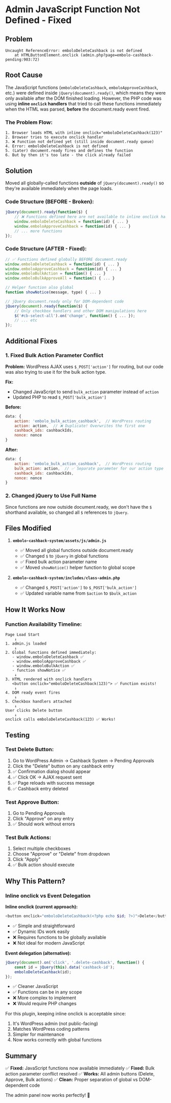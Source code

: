 # Admin JavaScript Function Not Defined - Fixed

## Problem
```
Uncaught ReferenceError: emboloDeleteCashback is not defined
    at HTMLButtonElement.onclick (admin.php?page=embolo-cashback-pending:903:72)
```

## Root Cause

The JavaScript functions (`emboloDeleteCashback`, `emboloApproveCashback`, etc.) were defined inside `jQuery(document).ready()`, which means they were only available after the DOM finished loading. However, the PHP code was using **inline `onclick` handlers** that tried to call these functions immediately when the HTML was parsed, **before** the document.ready event fired.

### The Problem Flow:
```
1. Browser loads HTML with inline onclick="emboloDeleteCashback(123)"
2. Browser tries to execute onclick handler
3. ❌ Function not defined yet (still inside document.ready queue)
4. Error: emboloDeleteCashback is not defined
5. (Later) document.ready fires and defines the function
6. But by then it's too late - the click already failed
```

## Solution

Moved all globally-called functions **outside** of `jQuery(document).ready()` so they're available immediately when the page loads.

### Code Structure (BEFORE - Broken):
```javascript
jQuery(document).ready(function($) {
    // ❌ Functions defined here are not available to inline onclick handlers
    window.emboloDeleteCashback = function(id) { ... }
    window.emboloApproveCashback = function(id) { ... }
    // ... more functions
});
```

### Code Structure (AFTER - Fixed):
```javascript
// ✅ Functions defined globally BEFORE document.ready
window.emboloDeleteCashback = function(id) { ... }
window.emboloApproveCashback = function(id) { ... }
window.emboloBulkAction = function() { ... }
window.emboloBulkApproveAll = function() { ... }

// Helper function also global
function showNotice(message, type) { ... }

// jQuery document.ready only for DOM-dependent code
jQuery(document).ready(function($) {
    // Only checkbox handlers and other DOM manipulations here
    $('#cb-select-all').on('change', function() { ... });
    // ... etc
});
```

## Additional Fixes

### 1. Fixed Bulk Action Parameter Conflict
**Problem:** WordPress AJAX uses `$_POST['action']` for routing, but our code was also trying to use it for the bulk action type.

**Fix:**
- Changed JavaScript to send `bulk_action` parameter instead of `action`
- Updated PHP to read `$_POST['bulk_action']`

**Before:**
```javascript
data: {
    action: 'embolo_bulk_action_cashback',  // WordPress routing
    action: action,  // ❌ Duplicate! Overwrites the first one
    cashback_ids: cashbackIds,
    nonce: nonce
}
```

**After:**
```javascript
data: {
    action: 'embolo_bulk_action_cashback',  // WordPress routing
    bulk_action: action,  // ✅ Separate parameter for our action type
    cashback_ids: cashbackIds,
    nonce: nonce
}
```

### 2. Changed jQuery to Use Full Name
Since functions are now outside document.ready, we don't have the `$` shorthand available, so changed all `$` references to `jQuery`.

## Files Modified

1. **`embolo-cashback-system/assets/js/admin.js`**
   - ✅ Moved all global functions outside document.ready
   - ✅ Changed `$` to `jQuery` in global functions
   - ✅ Fixed bulk action parameter name
   - ✅ Moved `showNotice()` helper function to global scope

2. **`embolo-cashback-system/includes/class-admin.php`**
   - ✅ Changed `$_POST['action']` to `$_POST['bulk_action']`
   - ✅ Updated variable name from `$action` to `$bulk_action`

## How It Works Now

### Function Availability Timeline:
```
Page Load Start
    ↓
1. admin.js loaded
    ↓
2. Global functions defined immediately:
   - window.emboloDeleteCashback ✅
   - window.emboloApproveCashback ✅
   - window.emboloBulkAction ✅
   - function showNotice ✅
    ↓
3. HTML rendered with onclick handlers
   <button onclick="emboloDeleteCashback(123)"> ✅ Function exists!
    ↓
4. DOM ready event fires
    ↓
5. Checkbox handlers attached
    ↓
User clicks Delete button
    ↓
onclick calls emboloDeleteCashback(123) ✅ Works!
```

## Testing

### Test Delete Button:
1. Go to WordPress Admin → Cashback System → Pending Approvals
2. Click the "Delete" button on any cashback entry
3. ✅ Confirmation dialog should appear
4. ✅ Click OK → AJAX request sent
5. ✅ Page reloads with success message
6. ✅ Cashback entry deleted

### Test Approve Button:
1. Go to Pending Approvals
2. Click "Approve" on any entry
3. ✅ Should work without errors

### Test Bulk Actions:
1. Select multiple checkboxes
2. Choose "Approve" or "Delete" from dropdown
3. Click "Apply"
4. ✅ Bulk action should execute

## Why This Pattern?

### Inline onclick vs Event Delegation

**Inline onclick (current approach):**
```php
<button onclick="emboloDeleteCashback(<?php echo $id; ?>)">Delete</button>
```
- ✅ Simple and straightforward
- ✅ Dynamic IDs work easily
- ❌ Requires functions to be globally available
- ❌ Not ideal for modern JavaScript

**Event delegation (alternative):**
```javascript
jQuery(document).on('click', '.delete-cashback', function() {
    const id = jQuery(this).data('cashback-id');
    emboloDeleteCashback(id);
});
```
- ✅ Cleaner JavaScript
- ✅ Functions can be in any scope
- ❌ More complex to implement
- ❌ Would require PHP changes

For this plugin, keeping inline onclick is acceptable since:
1. It's WordPress admin (not public-facing)
2. Matches WordPress coding patterns
3. Simpler for maintenance
4. Now works correctly with global functions

## Summary

✅ **Fixed:** JavaScript functions now available immediately
✅ **Fixed:** Bulk action parameter conflict resolved
✅ **Works:** All admin buttons (Delete, Approve, Bulk actions)
✅ **Clean:** Proper separation of global vs DOM-dependent code

The admin panel now works perfectly! 🎉
